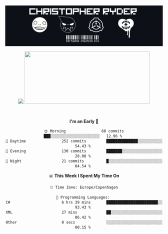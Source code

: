
<!--
**Dikiv/Dikiv** is a ✨ _special_ ✨ repository because its `README.md` (this file) appears on your GitHub profile.

Here are some ideas to get you started:

- 🔭 I’m currently working on ...
- 🌱 I’m currently learning ...
- 👯 I’m looking to collaborate on ...
- 🤔 I’m looking for help with ...
- 💬 Ask me about ...
- 📫 How to reach me: ...
- 😄 Pronouns: ...
- ⚡ Fun fact: ...
-->
<p align="center">
  <img src="./assets/Banner1.png" alt="Banner"></a>
</p>
<p align="center">
<div style="text-align: center">
<img src="https://github-readme-stats.vercel.app/api?username=Dikiv&count_private=true&show_icons=true&theme=prussian" width="400">

<img src="https://readme-daily-quotes.vercel.app/api?theme=dark&author=Reggie+Fils-Aimé&quote=My+body+is+ready" width="400" height ="167">

</p>
<br />


<!--START_SECTION:waka-->
**I'm an Early 🐤** 

```text
🌞 Morning                60 commits          ███░░░░░░░░░░░░░░░░░░░░░░   12.96 % 
🌆 Daytime                252 commits         ██████████████░░░░░░░░░░░   54.43 % 
🌃 Evening                130 commits         ███████░░░░░░░░░░░░░░░░░░   28.08 % 
🌙 Night                  21 commits          █░░░░░░░░░░░░░░░░░░░░░░░░   04.54 % 
```


📊 **This Week I Spent My Time On** 

```text
🕑︎ Time Zone: Europe/Copenhagen

💬 Programming Languages: 
C#                       6 hrs 39 mins       ███████████████████████░░   93.43 % 
XML                      27 mins             ██░░░░░░░░░░░░░░░░░░░░░░░   06.42 % 
Other                    0 secs              ░░░░░░░░░░░░░░░░░░░░░░░░░   00.15 % 
```


<!--END_SECTION:waka-->

</div>